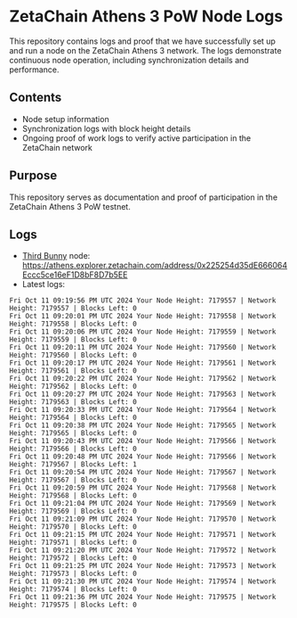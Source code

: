 # ZetaChain Athens 3 PoW Node Logs
This repository contains logs and proof that we have successfully set up and run a node on the ZetaChain Athens 3 network. The logs demonstrate continuous node operation, including synchronization details and performance.

## Contents
- Node setup information
- Synchronization logs with block height details
- Ongoing proof of work logs to verify active participation in the ZetaChain network

## Purpose
This repository serves as documentation and proof of participation in the ZetaChain Athens 3 PoW testnet.

## Logs

- [Third Bunny](https://thirdbunny.xyz/) node: https://athens.explorer.zetachain.com/address/0x225254d35dE666064Eccc5ce16eF1D8bF8D7b5EE
- Latest logs:
```
Fri Oct 11 09:19:56 PM UTC 2024 Your Node Height: 7179557 | Network Height: 7179557 | Blocks Left: 0
Fri Oct 11 09:20:01 PM UTC 2024 Your Node Height: 7179558 | Network Height: 7179558 | Blocks Left: 0
Fri Oct 11 09:20:06 PM UTC 2024 Your Node Height: 7179559 | Network Height: 7179559 | Blocks Left: 0
Fri Oct 11 09:20:11 PM UTC 2024 Your Node Height: 7179560 | Network Height: 7179560 | Blocks Left: 0
Fri Oct 11 09:20:17 PM UTC 2024 Your Node Height: 7179561 | Network Height: 7179561 | Blocks Left: 0
Fri Oct 11 09:20:22 PM UTC 2024 Your Node Height: 7179562 | Network Height: 7179562 | Blocks Left: 0
Fri Oct 11 09:20:27 PM UTC 2024 Your Node Height: 7179563 | Network Height: 7179563 | Blocks Left: 0
Fri Oct 11 09:20:33 PM UTC 2024 Your Node Height: 7179564 | Network Height: 7179564 | Blocks Left: 0
Fri Oct 11 09:20:38 PM UTC 2024 Your Node Height: 7179565 | Network Height: 7179565 | Blocks Left: 0
Fri Oct 11 09:20:43 PM UTC 2024 Your Node Height: 7179566 | Network Height: 7179566 | Blocks Left: 0
Fri Oct 11 09:20:48 PM UTC 2024 Your Node Height: 7179566 | Network Height: 7179567 | Blocks Left: 1
Fri Oct 11 09:20:54 PM UTC 2024 Your Node Height: 7179567 | Network Height: 7179567 | Blocks Left: 0
Fri Oct 11 09:20:59 PM UTC 2024 Your Node Height: 7179568 | Network Height: 7179568 | Blocks Left: 0
Fri Oct 11 09:21:04 PM UTC 2024 Your Node Height: 7179569 | Network Height: 7179569 | Blocks Left: 0
Fri Oct 11 09:21:09 PM UTC 2024 Your Node Height: 7179570 | Network Height: 7179570 | Blocks Left: 0
Fri Oct 11 09:21:15 PM UTC 2024 Your Node Height: 7179571 | Network Height: 7179571 | Blocks Left: 0
Fri Oct 11 09:21:20 PM UTC 2024 Your Node Height: 7179572 | Network Height: 7179572 | Blocks Left: 0
Fri Oct 11 09:21:25 PM UTC 2024 Your Node Height: 7179573 | Network Height: 7179573 | Blocks Left: 0
Fri Oct 11 09:21:30 PM UTC 2024 Your Node Height: 7179574 | Network Height: 7179574 | Blocks Left: 0
Fri Oct 11 09:21:36 PM UTC 2024 Your Node Height: 7179575 | Network Height: 7179575 | Blocks Left: 0
```
